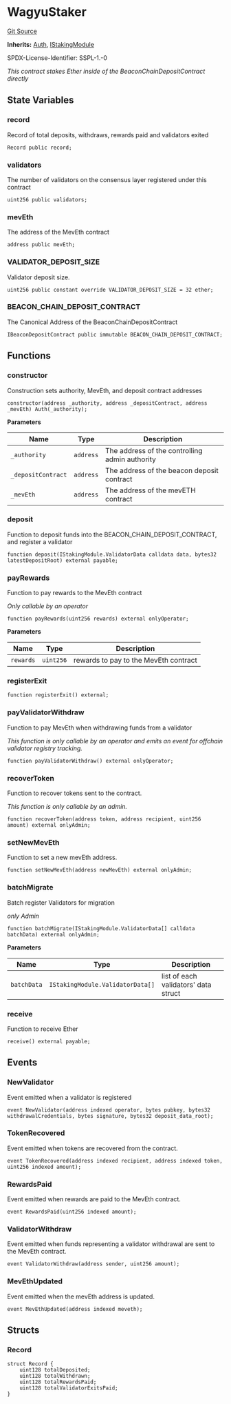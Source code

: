 # WagyuStaker
[Git Source](https://github.com/manifoldfinance/mevETH2/blob/3090c0b460080053b688ae3504dd322da59dd255/src/WagyuStaker.sol)

**Inherits:**
[Auth](/src/libraries/Auth.sol/contract.Auth.md), [IStakingModule](/src/interfaces/IStakingModule.sol/interface.IStakingModule.md)

SPDX-License-Identifier: SSPL-1.-0

*This contract stakes Ether inside of the BeaconChainDepositContract directly*


## State Variables
### record
Record of total deposits, withdraws, rewards paid and validators exited


```solidity
Record public record;
```


### validators
The number of validators on the consensus layer registered under this contract


```solidity
uint256 public validators;
```


### mevEth
The address of the MevEth contract


```solidity
address public mevEth;
```


### VALIDATOR_DEPOSIT_SIZE
Validator deposit size.


```solidity
uint256 public constant override VALIDATOR_DEPOSIT_SIZE = 32 ether;
```


### BEACON_CHAIN_DEPOSIT_CONTRACT
The Canonical Address of the BeaconChainDepositContract


```solidity
IBeaconDepositContract public immutable BEACON_CHAIN_DEPOSIT_CONTRACT;
```


## Functions
### constructor

Construction sets authority, MevEth, and deposit contract addresses


```solidity
constructor(address _authority, address _depositContract, address _mevEth) Auth(_authority);
```
**Parameters**

|Name|Type|Description|
|----|----|-----------|
|`_authority`|`address`|The address of the controlling admin authority|
|`_depositContract`|`address`|The address of the beacon deposit contract|
|`_mevEth`|`address`|The address of the mevETH contract|


### deposit

Function to deposit funds into the BEACON_CHAIN_DEPOSIT_CONTRACT, and register a validator


```solidity
function deposit(IStakingModule.ValidatorData calldata data, bytes32 latestDepositRoot) external payable;
```

### payRewards

Function to pay rewards to the MevEth contract

*Only callable by an operator*


```solidity
function payRewards(uint256 rewards) external onlyOperator;
```
**Parameters**

|Name|Type|Description|
|----|----|-----------|
|`rewards`|`uint256`|rewards to pay to the MevEth contract|


### registerExit


```solidity
function registerExit() external;
```

### payValidatorWithdraw

Function to pay MevEth when withdrawing funds from a validator

*This function is only callable by an operator and emits an event for offchain validator registry tracking.*


```solidity
function payValidatorWithdraw() external onlyOperator;
```

### recoverToken

Function to recover tokens sent to the contract.

*This function is only callable by an admin.*


```solidity
function recoverToken(address token, address recipient, uint256 amount) external onlyAdmin;
```

### setNewMevEth

Function to set a new mevEth address.


```solidity
function setNewMevEth(address newMevEth) external onlyAdmin;
```

### batchMigrate

Batch register Validators for migration

*only Admin*


```solidity
function batchMigrate(IStakingModule.ValidatorData[] calldata batchData) external onlyAdmin;
```
**Parameters**

|Name|Type|Description|
|----|----|-----------|
|`batchData`|`IStakingModule.ValidatorData[]`|list of each validators' data struct|


### receive

Function to receive Ether


```solidity
receive() external payable;
```

## Events
### NewValidator
Event emitted when a validator is registered


```solidity
event NewValidator(address indexed operator, bytes pubkey, bytes32 withdrawalCredentials, bytes signature, bytes32 deposit_data_root);
```

### TokenRecovered
Event emitted when tokens are recovered from the contract.


```solidity
event TokenRecovered(address indexed recipient, address indexed token, uint256 indexed amount);
```

### RewardsPaid
Event emitted when rewards are paid to the MevEth contract.


```solidity
event RewardsPaid(uint256 indexed amount);
```

### ValidatorWithdraw
Event emitted when funds representing a validator withdrawal are sent to the MevEth contract.


```solidity
event ValidatorWithdraw(address sender, uint256 amount);
```

### MevEthUpdated
Event emitted when the mevEth address is updated.


```solidity
event MevEthUpdated(address indexed meveth);
```

## Structs
### Record

```solidity
struct Record {
    uint128 totalDeposited;
    uint128 totalWithdrawn;
    uint128 totalRewardsPaid;
    uint128 totalValidatorExitsPaid;
}
```

